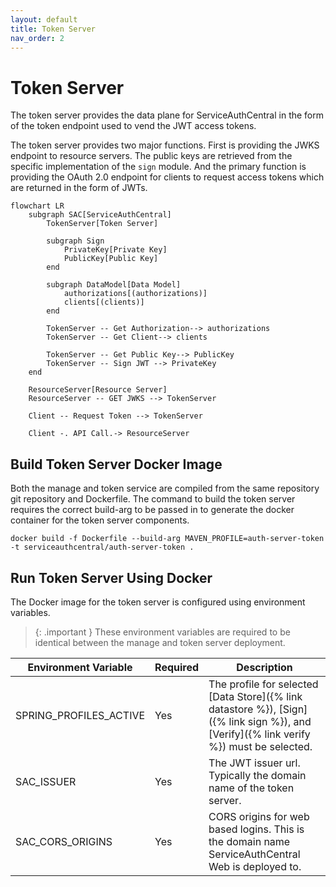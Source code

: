 ```yaml
---
layout: default
title: Token Server
nav_order: 2
---
```


# Token Server

The token server provides the data plane for ServiceAuthCentral in the form of the token endpoint used to vend the JWT access tokens.

The token server provides two major functions. First is providing the JWKS endpoint to resource servers. The public keys are retrieved from the specific implementation of the `sign` module. And the primary function is providing the OAuth 2.0 endpoint for clients to request access tokens which are returned in the form of JWTs.

```mermaid
flowchart LR
    subgraph SAC[ServiceAuthCentral]
        TokenServer[Token Server]

        subgraph Sign
            PrivateKey[Private Key]
            PublicKey[Public Key]
        end

        subgraph DataModel[Data Model]
            authorizations[(authorizations)]
            clients[(clients)]
        end

        TokenServer -- Get Authorization--> authorizations
        TokenServer -- Get Client--> clients

        TokenServer -- Get Public Key--> PublicKey
        TokenServer -- Sign JWT --> PrivateKey
    end

    ResourceServer[Resource Server]
    ResourceServer -- GET JWKS --> TokenServer

    Client -- Request Token --> TokenServer

    Client -. API Call.-> ResourceServer
```

## Build Token Server Docker Image

Both the manage and token service are compiled from the same repository git repository and Dockerfile. The command to build the token server requires the correct build-arg to be passed in to generate the docker container for the token server components.

```
docker build -f Dockerfile --build-arg MAVEN_PROFILE=auth-server-token -t serviceauthcentral/auth-server-token .
```

## Run Token Server Using Docker

The Docker image for the token server is configured using environment variables.

> {: .important }
> These environment variables are required to be identical between the manage and token server deployment.

| Environment Variable   | Required | Description                                                                                                                             |
| ---------------------- | -------- | --------------------------------------------------------------------------------------------------------------------------------------- |
| SPRING_PROFILES_ACTIVE | Yes      | The profile for selected [Data Store]({% link datastore %}), [Sign]({% link sign %}), and [Verify]({% link verify %}) must be selected. |
| SAC_ISSUER             | Yes      | The JWT issuer url. Typically the domain name of the token server.                                                                      |
| SAC_CORS_ORIGINS       | Yes      | CORS origins for web based logins. This is the domain name ServiceAuthCentral Web is deployed to.                                       |
